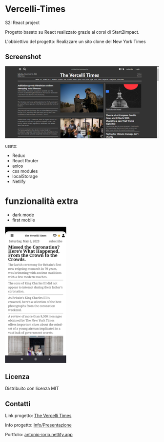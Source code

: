 # Vercelli-Times
S2I React project

Progetto basato su React realizzato grazie ai corsi di Start2impact.

L'obbiettivo del progetto:
Realizzare un sito clone del New York Times

## Screenshot

![Screenshoot](https://github.com/kalaioryo/vercelli-times/blob/main/src/img/the-vercelli-times.png)

usato:

- Redux
- React Router
- axios
- css modules
- localStorage
- Netlify
# funzionalità extra

- dark mode
- first mobile

<img src="https://github.com/kalaioryo/vercelli-times/blob/main/src/img/TVT%20mobile%20screenshoot.jpeg" width="200" />

## Licenza

Distribuito con licenza MIT

## Contatti

Link progetto: [The Vercelli Times](https://thevercellitimes.netlify.app/)

Info progetto: [Info/Presentazione](https://www.canva.com/design/DAFcumnYIOo/0V_lj6UwODl82JLjM03jjQ/view?utm_content=DAFcumnYIOo&utm_campaign=designshare&utm_medium=link&utm_source=publishsharelink) 

Portfolio: [antonio-iorio.netlify.app](https://antonio-iorio.netlify.app/)